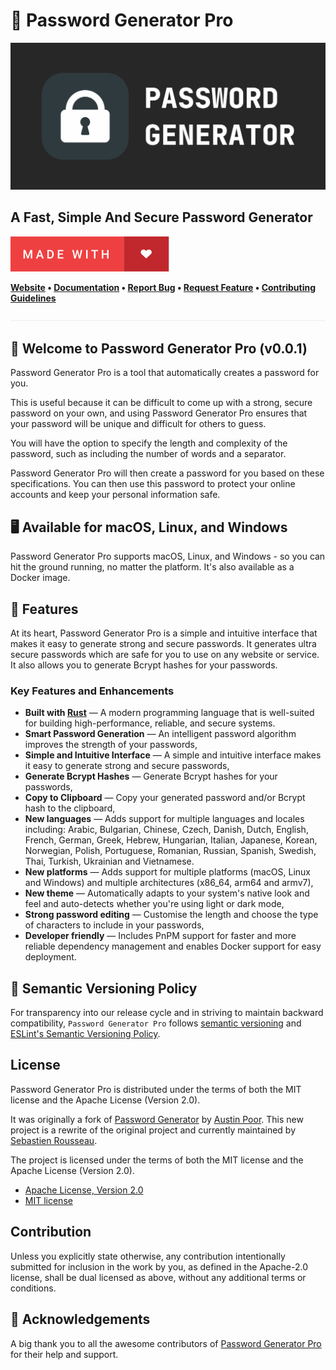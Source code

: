 # 🔐 Password Generator Pro

![Password Generator Pro](public/password-generator-pro.svg)

## A Fast, Simple And Secure Password Generator

![Made with Love][5]

**[Website][0]
• [Documentation][0]
• [Report Bug][3]
• [Request Feature][3]
• [Contributing Guidelines][4]**

![divider][divider]

## 👋 Welcome to Password Generator Pro (v0.0.1)

Password Generator Pro is a tool that automatically creates a password for you.

This is useful because it can be difficult to come up with a strong, secure
password on your own, and using Password Generator Pro ensures that your
password will be unique and difficult for others to guess.

You will have the option to specify the length and complexity of the password,
such as including the number of words and a separator.

Password Generator Pro will then create a password for you based on these
specifications. You can then use this password to protect your online accounts
and keep your personal information safe.

## 🖥️ Available for macOS, Linux, and Windows

Password Generator Pro supports macOS, Linux, and Windows - so you can hit the
ground running, no matter the platform. It's also available as a Docker image.

## 🧰 Features

At its heart, Password Generator Pro is a simple and intuitive interface that
makes it easy to generate strong and secure passwords. It generates ultra secure
passwords which are safe for you to use on any website or service. It also
allows you to generate Bcrypt hashes for your passwords.

### Key Features and Enhancements

- **Built with [Rust][9]** — A modern programming language that is well-suited
  for building high-performance, reliable, and secure systems.
- **Smart Password Generation** — An intelligent password algorithm improves the
  strength of your passwords,
- **Simple and Intuitive Interface** — A simple and intuitive interface makes it
  easy to generate strong and secure passwords,
- **Generate Bcrypt Hashes** — Generate Bcrypt hashes for your passwords,
- **Copy to Clipboard** — Copy your generated password and/or Bcrypt hash to the
  clipboard,
- **New languages** — Adds support for multiple languages and locales including:
  Arabic, Bulgarian, Chinese, Czech, Danish, Dutch, English, French, German,
  Greek, Hebrew, Hungarian, Italian, Japanese, Korean, Norwegian, Polish,
  Portuguese, Romanian, Russian, Spanish, Swedish, Thai, Turkish, Ukrainian and
  Vietnamese.
- **New platforms** — Adds support for multiple platforms (macOS, Linux and
  Windows) and multiple architectures (x86_64, arm64 and armv7),
- **New theme** — Automatically adapts to your system's native look and feel and
  auto-detects whether you're using light or dark mode,
- **Strong password editing** — Customise the length and choose the type of
  characters to include in your passwords,
- **Developer friendly** — Includes PnPM support for faster and more reliable
  dependency management and enables Docker support for easy deployment.

## 🚥 Semantic Versioning Policy

For transparency into our release cycle and in striving to maintain backward
compatibility, `Password Generator Pro` follows [semantic versioning][7] and
[ESLint's Semantic Versioning Policy][8].

## License

Password Generator Pro is distributed under the terms of both the MIT license
and the Apache License (Version 2.0).

It was originally a fork of
[Password Generator](https://github.com/a-poor/password-generator) by
[Austin Poor](https://github.com/a-poor). This new project is a rewrite of the
original project and currently maintained by
[Sebastien Rousseau](https://github.com/sebastienrousseau).

The project is licensed under the terms of both the MIT license and the Apache
License (Version 2.0).

- [Apache License, Version 2.0][1]
- [MIT license][2]

## Contribution

Unless you explicitly state otherwise, any contribution intentionally submitted
for inclusion in the work by you, as defined in the Apache-2.0 license, shall be
dual licensed as above, without any additional terms or conditions.

## 💙 Acknowledgements

A big thank you to all the awesome contributors of [Password Generator Pro][6]
for their help and support.

[0]: https://password-generator.pro
[1]: http://www.apache.org/licenses/LICENSE-2.0
[2]: http://opensource.org/licenses/MIT
[3]: https://github.com/sebastienrousseau/password-generator-pro/issues
[4]: https://raw.githubusercontent.com/sebastienrousseau/password-generator-pro/main/.github/CONTRIBUTING.md
[5]: https://raw.githubusercontent.com/sebastienrousseau/password-generator-pro/main/.github/badges/made-with-love.svg
[6]: https://github.com/sebastienrousseau/password-generator-pro/graphs/contributors
[7]: http://semver.org/
[8]: https://github.com/eslint/eslint#semantic-versioning-policy
[9]: https://www.rust-lang.org/
[divider]: https://raw.githubusercontent.com/sebastienrousseau/password-generator-pro/main/.github/badges/divider.svg "divider"
